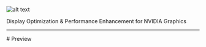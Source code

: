 ![alt text](https://i.imgur.com/aG2n5uP.png)

Display Optimization &amp; Performance Enhancement for NVIDIA Graphics
<hr></hr>
# Preview
